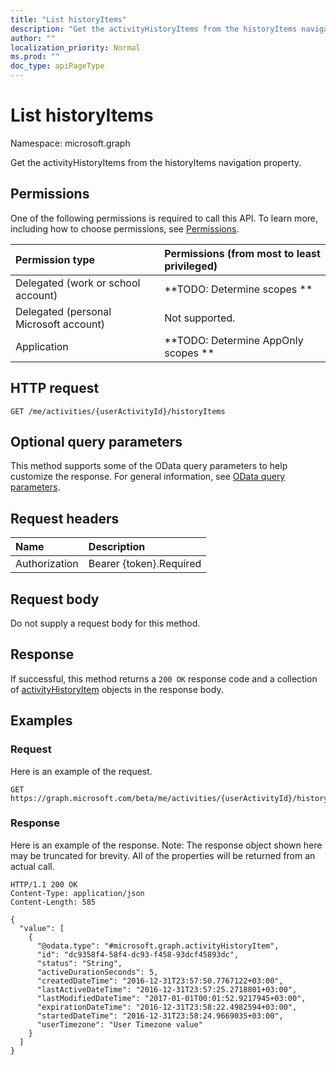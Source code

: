 ```yaml
---
title: "List historyItems"
description: "Get the activityHistoryItems from the historyItems navigation property."
author: ""
localization_priority: Normal
ms.prod: ""
doc_type: apiPageType
---
```


# List historyItems

Namespace: microsoft.graph

Get the activityHistoryItems from the historyItems navigation property.

## Permissions
One of the following permissions is required to call this API. To learn more, including how to choose permissions, see [Permissions](/concepts/permissions-reference.md).

|Permission type|Permissions (from most to least privileged)|
|:---|:---|
|Delegated (work or school account)|**TODO: Determine scopes **|
|Delegated (personal Microsoft account)|Not supported.|
|Application|**TODO: Determine AppOnly scopes **|

## HTTP request
<!-- {
  "blockType": "ignored"
}
-->
``` http
GET /me/activities/{userActivityId}/historyItems
```

## Optional query parameters
This method supports some of the OData query parameters to help customize the response. For general information, see [OData query parameters](/graph/query-parameters).

## Request headers
|Name|Description|
|:---|:---|
|Authorization|Bearer {token}.Required|

## Request body
Do not supply a request body for this method.

## Response
If successful, this method returns a `200 OK` response code and a collection of [activityHistoryItem](../resources/activityhistoryitem.md) objects in the response body.

## Examples

### Request
Here is an example of the request.
<!-- {
  "blockType": "request",
  "name": "get_activityhistoryitem"
}
-->
``` http
GET https://graph.microsoft.com/beta/me/activities/{userActivityId}/historyItems
```

### Response
Here is an example of the response. Note: The response object shown here may be truncated for brevity. All of the properties will be returned from an actual call.
<!-- {
  "blockType": "response",
  "truncated": true,
  "@odata.type": "collection(microsoft.graph.activityhistoryitem)"
}
-->
``` http
HTTP/1.1 200 OK
Content-Type: application/json
Content-Length: 585

{
  "value": [
    {
      "@odata.type": "#microsoft.graph.activityHistoryItem",
      "id": "dc9358f4-58f4-dc93-f458-93dcf45893dc",
      "status": "String",
      "activeDurationSeconds": 5,
      "createdDateTime": "2016-12-31T23:57:50.7767122+03:00",
      "lastActiveDateTime": "2016-12-31T23:57:25.2718801+03:00",
      "lastModifiedDateTime": "2017-01-01T00:01:52.9217945+03:00",
      "expirationDateTime": "2016-12-31T23:58:22.4982594+03:00",
      "startedDateTime": "2016-12-31T23:58:24.9669035+03:00",
      "userTimezone": "User Timezone value"
    }
  ]
}
```

